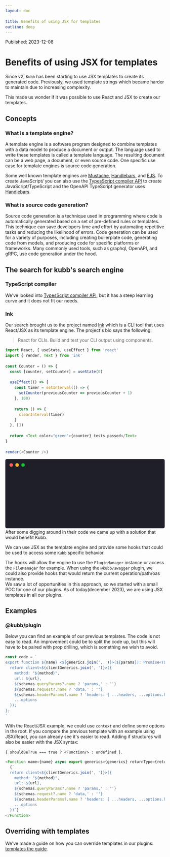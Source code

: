 ```yaml
---
layout: doc

title: Benefits of using JSX for templates
outline: deep
---
```


Published: 2023-12-08

# Benefits of using JSX for templates

Since v2, `Kubb` has been starting to use JSX templates to create its generated code. Previously, we used template strings which became harder to maintain due to increasing complexity.

This made us wonder if it was possible to use React and JSX to create our templates.

## Concepts

### What is a template engine?

A template engine is a software program designed to combine templates with a data model to produce a document or output. The language used to write these templates is called a template language. The resulting document can be a web page, a document, or even source code. One specific use case for template engines is source code generation.

Some well known template engines are [Mustache](https://mustache.github.io/), [Handlebars](https://handlebarsjs.com/), and [EJS](https://ejs.co/). To create JavaScript/ you can also use the [TypesScript compiler API](https://github.com/microsoft/TypeScript/wiki/Using-the-Compiler-API) to create JavaScript/TypeScript and the OpenAPI TypeScript generator uses [Handlebars](https://handlebarsjs.com/).

### What is source code generation?

Source code generation is a technique used in programming where code is automatically generated based on a set of pre-defined rules or templates. This technique can save developers time and effort by automating repetitive tasks and reducing the likelihood of errors. Code generation can be used for a variety of purposes, including creating boilerplate code, generating code from models, and producing code for specific platforms or frameworks. Many commonly used tools, such as graphql, OpenAPI, and gRPC, use code generation under the hood.

## The search for kubb's search engine

### TypeScript compiler

We've looked into [TypesScript compiler API](https://github.com/microsoft/TypeScript/wiki/Using-the-Compiler-API), but it has a steep learning curve and it does not fit our needs.<br/>

### Ink

Our search brought us to the project named [Ink](https://github.com/vadimdemedes/ink) which is a CLI tool that uses React/JSX as its template engine. The project's bio says the following:

> React for CLIs. Build and test your CLI output using components.

```typescript
import React, { useState, useEffect } from 'react'
import { render, Text } from 'ink'

const Counter = () => {
  const [counter, setCounter] = useState(0)

  useEffect(() => {
    const timer = setInterval(() => {
      setCounter(previousCounter => previousCounter + 1)
    }, 100)

    return () => {
      clearInterval(timer)
    }
  }, [])

  return <Text color="green">{counter} tests passed</Text>
}

render(<Counter />)
```

<img src="https://raw.githubusercontent.com/vadimdemedes/ink/master/media/demo.svg" width="600"/>
<br/>
After some digging around in their code we came up with a solution that would benefit Kubb.

We can use JSX as the template engine and provide some hooks that could be used to access some `Kubb` specific behavior. <br/>

The hooks will allow the engine to use the `PluginManager` instance or access the `FileManager` for example. When using the `@kubb/swagger` plugin, we could also provide hooks that would return the current operation/path/oas instance. <br/>
We saw a lot of opportunities in this approach, so we started with a small POC for one of our plugins. As of today(december 2023), we are using JSX templates in all our plugins.

## Examples

### @kubb/plugin

Below you can find an example of our previous templates. The code is not easy to read. An improvement could be to split the code up, but this will have to be paired with prop drilling, which is something we wish to avoid.<br/>

```typescript
const code = `
export function ${name} <${generics.join(', ')}>(${params}): Promise<TData> {
  return client<${clientGenerics.join(', ')}>({
    method: "${method}",
    url: ${url},
    ${schemas.queryParams?.name ? 'params,' : ''}
    ${schemas.request?.name ? 'data,' : ''}
    ${schemas.headerParams?.name ? 'headers: { ...headers, ...options.headers },' : ''}
    ...options
  });
};
`
```

With the React/JSX example, we could use `context` and define some options in the root.
If you compare the previous template with an example using JSX/React, you can already see it's easier to read. Adding if structures will also be easier with the JSX syntax:

`{ shouldBeTrue === true ? <Function/> : undefined }`.

```typescript
<Function name={name} async export generics={generics} returnType={returnType} params={params} JSDoc={JSDoc}>
  {`
  return client<${clientGenerics.join(', ')}>({
    method: "${method}",
    url: ${url},
    ${schemas.queryParams?.name ? 'params,' : ''}
    ${schemas.request?.name ? 'data,' : ''}
    ${schemas.headerParams?.name ? 'headers: { ...headers, ...options.headers },' : ''}
    ...options
  })`}
</Function>
```

## Overriding with templates

We've made a guide on how you can override templates in our plugins: [templates the guide](/guide/tutorial/templates).
